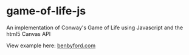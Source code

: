 # game-of-life-js
An implementation of Conway's Game of Life using Javascript and the html5 Canvas API

View example here: [benbyford.com](http://benbyford.com/experiments/conways-game-of-life-in-javascript/)
